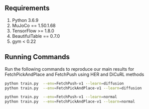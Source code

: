 ## Requirements
1. Python 3.6.9
2. MuJoCo == 1.50.1.68
3. TensorFlow >= 1.8.0
4. BeautifulTable == 0.7.0
5. gym < 0.22

## Running Commands

Run the following commands to reproduce our main results for FetchPickAndPlace and FetchPush using HER and DiCuRL methods

```bash
python train.py  --env=FetchPush-v1 --learn=diffusion
python train.py  --env=FetchPickAndPlace-v1 --learn=diffusion

python train.py  --env=FetchPush-v1 --learn=normal
python train.py  --env=FetchPickAndPlace-v1 --learn=normal